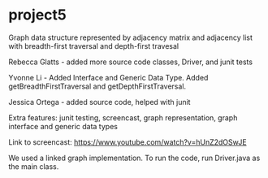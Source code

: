 # project5
Graph data structure represented by adjacency matrix and adjacency list with breadth-first traversal and depth-first travesal 

Rebecca Glatts - added more source code classes, Driver, and junit tests

Yvonne Li - Added Interface and Generic Data Type. Added getBreadthFirstTraversal and getDepthFirstTraversal.

Jessica Ortega - added source code, helped with junit

Extra features: junit testing, screencast, graph representation, graph interface and generic data types

Link to screencast: https://www.youtube.com/watch?v=hUnZ2dOSwJE  


We used a linked graph implementation. To run the code, run Driver.java as the main class.
